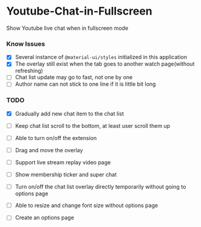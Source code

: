 # Youtube-Chat-in-Fullscreen
Show Youtube live chat when in fullscreen mode

### Know Issues

- [x] Several instance of `@material-ui/styles` initialized in this application
- [x] The overlay still exist when the tab goes to another watch page(without refreshing)
- [ ] Chat list update may go to fast, not one by one
- [ ] Author name can not stick to one line if it is little bit long

### TODO

- [x] Gradually add new chat item to the chat list
- [ ] Keep chat list scroll to the bottom, at least user scroll them up
- [ ] Able to turn on/off the extension
- [ ] Drag and move the overlay
- [ ] Support live stream replay video page
- [ ] Show membership ticker and super chat
- [ ] Turn on/off the chat list overlay directly temporarily without going to options page
- [ ] Able to resize and change font size without options page
- [ ] Create an options page





